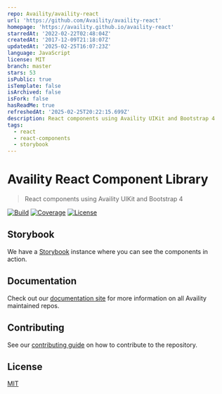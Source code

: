 ```yaml
---
repo: Availity/availity-react
url: 'https://github.com/Availity/availity-react'
homepage: 'https://availity.github.io/availity-react'
starredAt: '2022-02-22T02:48:04Z'
createdAt: '2017-12-09T21:18:07Z'
updatedAt: '2025-02-25T16:07:23Z'
language: JavaScript
license: MIT
branch: master
stars: 53
isPublic: true
isTemplate: false
isArchived: false
isFork: false
hasReadMe: true
refreshedAt: '2025-02-25T20:22:15.699Z'
description: React components using Availity UIKit and Bootstrap 4
tags:
  - react
  - react-components
  - storybook
---
```


# Availity React Component Library

> React components using Availity UIKit and Bootstrap 4

[![Build](https://img.shields.io/github/actions/workflow/status/availity/availity-react/deploy.yml)](https://github.com/Availity/availity-react/actions/workflows/deploy.yml)
[![Coverage](https://img.shields.io/codecov/c/github/Availity/availity-react?style=for-the-badge)](https://codecov.io/gh/Availity/availity-react)
[![License](https://img.shields.io/badge/license-MIT-blue.svg?style=for-the-badge&logo=MIT)](http://opensource.org/licenses/MIT)

## Storybook

We have a [Storybook](https://availity.github.io/availity-react/storybook) instance where you can see the components in action.

## Documentation

Check out our [documentation site](https://availity.github.io/availity-react) for more information on all Availity maintained repos.

## Contributing

See our [contributing guide](./.github/CONTRIBUTING.md) on how to contribute to the repository.

## License

[MIT](./LICENSE)
